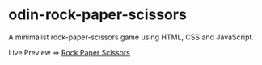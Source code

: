 # odin-rock-paper-scissors

A minimalist rock-paper-scissors game using HTML, CSS and JavaScript.

Live Preview => [Rock Paper Scissors](https://madaooftheblues.github.io/odin-rock-paper-scissors/)
